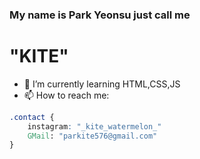 ### My name is Park Yeonsu just call me 
# "KITE"

- 🌱 I’m currently learning HTML,CSS,JS
- 📫 How to reach me: 
```CSS	
.contact {
    instagram: "_kite_watermelon_"
    GMail: "parkite576@gmail.com"
}
```

<!--
**kitewatermelon/kitewatermelon** is a ✨ _special_ ✨ repository because its `README.md` (this file) appears on your GitHub profile.

Here are some ideas to get you started:
- 🔭 I’m currently working on ...
- 👯 I’m looking to collaborate on ...
- 🤔 I’m looking for help with ...
- 😄 Pronouns: ...
- ⚡ Fun fact: ...
- 💬 Ask me about ...
-->
